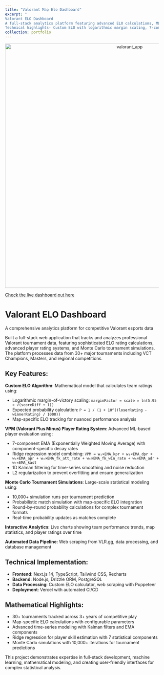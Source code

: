 ```yaml
---
title: "Valorant Map Elo Dashboard"
excerpt: "
Valorant ELO Dashboard
A full-stack analytics platform featuring advanced ELO calculations, ML-based player ratings (VPM), and Monte Carlo tournament simulations. Built with Next.js, TypeScript, and PostgreSQL.
Technical highlights- Custom ELO with logarithmic margin scaling, 7-component EMA with Ridge regression for player ratings, 1D Kalman filtering for time-series smoothing, and 10,000+ iteration Monte Carlo simulations for tournament predictions.<br/>"
collection: portfolio
---
```


<div style="text-align: center;">
  <img src="https://bendotwillcox.github.io/BenWillcox//images/valorant_app.PNG" alt="valorant_app" style="width: 800px;"><br>
</div>

[Check the live dashboard out here](https://www.valomapped.com/)

# Valorant ELO Dashboard

A comprehensive analytics platform for competitive Valorant esports data

Built a full-stack web application that tracks and analyzes professional Valorant tournament data, featuring sophisticated ELO rating calculations, advanced player rating systems, and Monte Carlo tournament simulations. The platform processes data from 30+ major tournaments including VCT Champions, Masters, and regional competitions.

## Key Features:

**Custom ELO Algorithm**: Mathematical model that calculates team ratings using:

- Logarithmic margin-of-victory scaling: `marginFactor = scale × ln(5.95 × √(scoreDiff + 1))`
- Expected probability calculation: `P = 1 / (1 + 10^((loserRating - winnerRating) / 1000))`
- Map-specific ELO tracking for nuanced performance analysis

**VPM (Valorant Plus Minus) Player Rating System**: Advanced ML-based player evaluation using:

- 7-component EMA (Exponentially Weighted Moving Average) with component-specific decay rates
- Ridge regression model combining: `VPM = w₁×EMA_kpr + w₂×EMA_dpr + w₃×EMA_apr + w₄×EMA_fk_att_rate + w₅×EMA_fk_win_rate + w₆×EMA_adr + w₇×EMA_kast`
- 1D Kalman filtering for time-series smoothing and noise reduction
- L2 regularization to prevent overfitting and ensure generalization

**Monte Carlo Tournament Simulations**: Large-scale statistical modeling using:

- 10,000+ simulation runs per tournament prediction
- Probabilistic match simulation with map-specific ELO integration
- Round-by-round probability calculations for complex tournament formats
- Real-time probability updates as matches complete

**Interactive Analytics**: Live charts showing team performance trends, map statistics, and player ratings over time

**Automated Data Pipeline**: Web scraping from VLR.gg, data processing, and database management

## Technical Implementation:

- **Frontend**: Next.js 14, TypeScript, Tailwind CSS, Recharts
- **Backend**: Node.js, Drizzle ORM, PostgreSQL
- **Data Processing**: Custom ELO calculator, web scraping with Puppeteer
- **Deployment**: Vercel with automated CI/CD

## Mathematical Highlights:

- 30+ tournaments tracked across 3+ years of competitive play
- Map-specific ELO calculations with configurable parameters
- Advanced time-series modeling with Kalman filters and EMA components
- Ridge regression for player skill estimation with 7 statistical components
- Monte Carlo simulations with 10,000+ iterations for tournament predictions

This project demonstrates expertise in full-stack development, machine learning, mathematical modeling, and creating user-friendly interfaces for complex statistical analysis.
